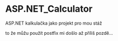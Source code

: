# ASP.NET_Calculator
ASP.NET kalkulačka jako projekt pro mou stáž

to že můžu použít postfix mi došlo až příliš pozdě...
